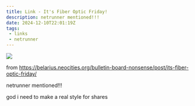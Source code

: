```yaml
---
title: Link - It's Fiber Optic Friday!
description: netrunner mentioned!!!
date: 2024-12-10T22:01:19Z
tags:
 - links
 - netrunner
---
```


![](https://belarius.neocities.org/bulletin-board-nonsense/media/posts/771/gallery/BulletinBoardNonsense-780.jpg)

from <https://belarius.neocities.org/bulletin-board-nonsense/post/its-fiber-optic-friday/>

netrunner mentioned!!!

god i need to make a real style for shares